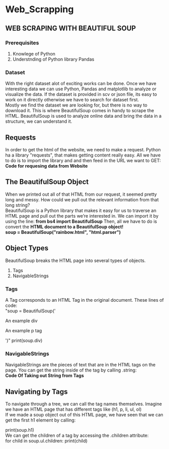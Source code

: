 # Web_Scrapping
## WEB SCRAPING WITH BEAUTIFUL SOUP
### <b>Prerequisites</b>
1. Knowlege of Python
2. Understnding of Python library Pandas
### Dataset
With the right dataset alot of exciting works can be done. Once we have interesting data we can use Python, Pandas and matplotlib to analyze or visualize the data. If the dataset is provided in scv or json file, its easy to work on it directly otherwise we have to search for dataset first.
<br> Mostly we find the dataset we are looking for, but there is no way to download it. This is where BeautifulSoup comes in handy to scrape the HTML. BeautifulSoup is used to analyze online data and bring the data in a structure, we can understand it. <br> 
## Requests
In order to get the html of the website, we need to make a request. Python ha a library "requests", that makes getting content really easy. All we have to do is to import the library and and then feed in the URL we want to GET: <br>
<b> Code for requesing data from Website </b>
## The BeautifulSoup Object
  When we printed out all of that HTML from our request, it seemed pretty long and messy. How could we pull out the relevant information from that long string? <br>
  BeautifulSoup is a Python library that makes it easy for us to traverse an HTML page and pull out the parts we’re interested in. We can import it by using the line:
<b>from bs4 import BeautifulSoup</b>
Then, all we have to do is convert the <b>HTML document to a BeautifulSoup object!</b><br>
  <b>soup = BeautifulSoup("rainbow.html", "html.parser")</b>
    
## Object Types
BeautifulSoup breaks the HTML page into several types of objects.
1. Tags
2. NavigableStrings
### Tags
A Tag corresponds to an HTML Tag in the original document. These lines of code:
<br>
"soup = BeautifulSoup('<div id="example">An example div</div><p>An example p tag</p>')"
print(soup.div)
### NavigableStrings
NavigableStrings are the pieces of text that are in the HTML tags on the page. You can get the string inside of the tag by calling .string:
<br>
<b> Code Of Taking out String from Tags </b>
## Navigating by Tags
  To navigate through a tree, we can call the tag names themselves. Imagine we have an HTML page that has different tags like (h1, p, li, ul, ol) <br> If we made a soup object out of this HTML page, we have seen that we can get the first h1 element by calling:

print(soup.h1)<br> We can get the children of a tag by accessing the .children attribute:
<br>
for child in soup.ul.children:
    print(child)<br>
  
  
  
